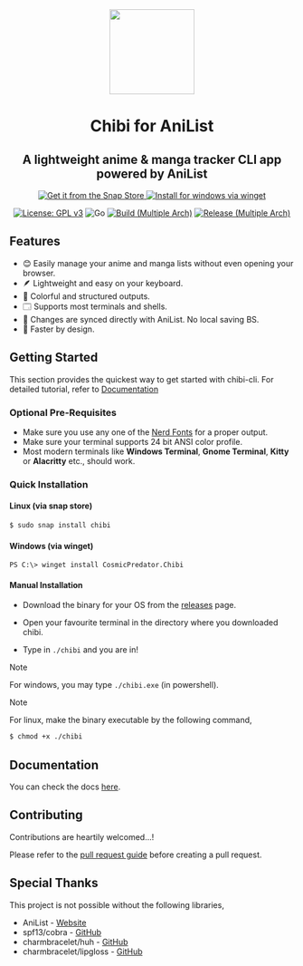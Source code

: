 <div align=center>
    <img width=150
        src=https://i.imgur.com/qQ6Qs0v.png/>
</div>

<div align="center">
<h1>Chibi for AniList</h1>
<h2>A lightweight anime & manga tracker CLI app powered by AniList</h2>

<div align="center">
<a href="https://snapcraft.io/chibi">
    <img alt="Get it from the Snap Store" src=https://snapcraft.io/en/dark/install.svg />
</a>
<a href="#windows-via-winget">
    <img alt="Install for windows via winget" src=https://i.imgur.com/ENKa9Lv.png/>
</a>
</div>

[![License: GPL v3](https://img.shields.io/badge/License-GPLv3-blue.svg)](https://www.gnu.org/licenses/gpl-3.0)
![Go](https://img.shields.io/badge/go-%2300ADD8.svg?style=flat&logo=go&logoColor=white)
[![Build (Multiple Arch)](https://github.com/CosmicPredator/chibi-cli/actions/workflows/build.yml/badge.svg)](https://github.com/CosmicPredator/chibi-cli/actions/workflows/build.yml)
[![Release (Multiple Arch)](https://github.com/CosmicPredator/chibi-cli/actions/workflows/create_release.yml/badge.svg?branch=prod)](https://github.com/CosmicPredator/chibi-cli/actions/workflows/create_release.yml)

<!-- ![Made with VHS](https://vhs.charm.sh/vhs-4o1iqUYYSVr7QIO5m9Q5nX.gif) -->

</div>

## Features
- 😊 Easily manage your anime and manga lists without even opening your browser.
- 🪶 Lightweight and easy on your keyboard.
- 🌈 Colorful and structured outputs.
- 🗔 Supports most terminals and shells.
- 🔄 Changes are synced directly with AniList. No local saving BS.
- 🚀 Faster by design.

## Getting Started
This section provides the quickest way to get started with chibi-cli. For detailed tutorial, refer to [Documentation](#documentation)

### Optional Pre-Requisites
- Make sure you use any one of the [Nerd Fonts](https://www.nerdfonts.com/) for a proper output.
- Make sure your terminal supports 24 bit ANSI color profile.
- Most modern terminals like **Windows Terminal**, **Gnome Terminal**, **Kitty** or **Alacritty** etc., should work.

### Quick Installation

#### Linux (via snap store)
```bash
$ sudo snap install chibi
```

#### Windows (via winget)
```pwsh
PS C:\> winget install CosmicPredator.Chibi
```

#### Manual Installation
- Download the binary for your OS from the [releases](https://github.com/CosmicPredator/chibi-cli/releases) page.

- Open your favourite terminal in the directory where you downloaded chibi.

- Type in `./chibi` and you are in!

> [!NOTE]
> For windows, you may type `./chibi.exe` (in powershell).

> [!NOTE]
> For linux, make the binary executable by the following command,
>    ```sh
>    $ chmod +x ./chibi
>    ```

## Documentation
You can check the docs [here](https://chibi-cli.pages.dev/).

## Contributing
Contributions are heartily welcomed...!

Please refer to the [pull request guide](https://github.com/CosmicPredator/chibi-cli/blob/develop/.github/PULL_REQUEST_TEMPLATE.md) 
before creating a pull request. 

## Special Thanks
This project is not possible without the following libraries,

- AniList - [Website](https://anilist.co)
- spf13/cobra - [GitHub](https://github.com/spf13/cobra)
- charmbracelet/huh - [GitHub](https://github.com/charmbracelet/huh)
- charmbracelet/lipgloss - [GitHub](https://github.com/charmbracelet/lipgloss)
